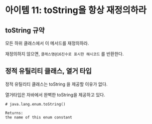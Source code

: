 # 아이템 11: toString을 항상 재정의하라

## toString 규약
모든 하위 클래스에서 이 메서드를 재정의하라. 

재정의하지 않으면, `클래스명@16진수로 표시한 해시코드` 를 반환한다.


## 정적 유틸리티 클래스, 열거 타입
정적 유틸리티 클래스는 toString 을 제공할 이유가 없다.

열거타입은 자바에서 완벽한 toString을 제공하고 있다.

```
# java.lang.enum.toString()

Returns:
the name of this enum constant
```
